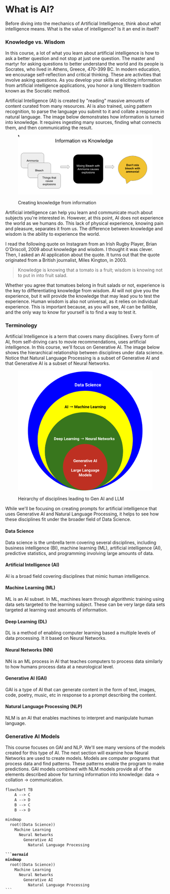 # What is AI?



Before diving into the mechanics of Artificial Intelligence, think about what intelligence means.  What is the value of intelligence? Is it an end in itself?

### Knowledge vs. Wisdom

In this course, a lot of what you learn about artificial intelligence is how to ask a better question and not stop at just one question.  The master and martyr for asking questions to better understand the world and its people is Socrates, who lived in Athens, Greece, 470-399 BC.   In modern education, we encourage self-reflection and critical thinking.  These are activities that involve asking questions.  As you develop your skills at eliciting information from artificial intelligence applications, you honor a long Western tradition known as the Socratic method. &#x20;

Artificial Intelligence (AI) is created by "reading" massive amounts of content curated from many resources.  AI is also trained, using pattern recognition, to parse the language you submit to it and collate a response in natural language.   The image below demonstrates how information is turned into knowledge.  It requires ingesting many sources, finding what connects them, and then communicating the result.&#x20;

<figure><img src="../.gitbook/assets/info-vs-knowledge.png" alt=""><figcaption><p>Creating knowledge from information</p></figcaption></figure>



Artificial intelligence can help you learn and communicate much about subjects you're interested in.  However, at this point, AI does not experience the world as we humans do.  This lack of physical experience, knowing pain and pleasure, separates it from us. The difference between knowledge and wisdom is the ability to experience the world. &#x20;

I read the following quote on Instagram from an Irish Rugby Player, Brian O'Driscoll, 2009 about knowledge and wisdom.  I thought it was clever.  Then, I asked an AI application about the quote.  It turns out that the quote originated from a British journalist, Miles Kington, in 2003.&#x20;

> Knowledge is knowing that a tomato is a fruit; wisdom is knowing not to put in into fruit salad.

Whether you agree that tomatoes belong in fruit salads or not, experience is the key to differentiating knowledge from wisdom.  AI will not give you the experience, but it will provide the knowledge that may lead you to test the experience.  Human wisdom is also not universal, as it relies on individual experience.  This is important because, as you will see, AI can be fallible, and the only way to know for yourself is to find a way to test it.

### Terminology

Artificial Intelligence is a term that covers many disciplines. Every form of AI, from self-driving cars to movie recommendations, uses artificial intelligence. In this course, we'll focus on Generative AI. The image below shows the hierarchical relationship between disciplines under data science. Notice that Natural Language Processing is a subset of Generative AI and that Generative AI is a subset of Neural Networks.



<figure><img src="../.gitbook/assets/ds-heirarchy (1).png" alt="" width="563"><figcaption><p>Heirarchy of disciplines leading to Gen AI and LLM</p></figcaption></figure>

While we'll be focusing on creating prompts for artificial intelligence that uses Generative AI and Natural Language Processing, it helps to see how these disciplines fit under the broader field of Data Science.

#### Data Science

Data science is the umbrella term covering several disciplines, including business intelligence (BI), machine learning (ML), artificial intelligence (AI), predictive statistics, and programming involving large amounts of data.

#### Artificial Intelligence (AI)

AI is a broad field covering disciplines that mimic human intelligence.

#### Machine Learning (ML)

ML is an AI subset. In ML, machines learn through algorithmic training using data sets targeted to the learning subject.  These can be very large data sets targeted at learning vast amounts of information.

#### Deep Learning (DL)

DL is a method of enabling computer learning based a multiple levels of data processing.  It it based on Neural Networks.

#### Neural Networks (NN)

NN is an ML process in AI that teaches computers to process data similarly to how humans process data at a neurological level.

#### Generative AI (GAI)

GAI is a type of AI that can generate content in the form of text, images, code, poetry, music, etc in response to a prompt describing the content.

#### Natural Language Processing (NLP)

NLM is an AI that enables machines to interpret and manipulate human language.

### Generative AI Models

This course focuses on GAI and NLP.  We'll see many versions of the models created for this type of AI.  The next section will examine how Neural Networks are used to create models. Models are computer programs that process data and find patterns.  These patterns enable the program to make predictions.  GAI models combined with NLM models provide all of the elements described above for turning information into knowledge: data -> collation -> communication. &#x20;

```mermaid
flowchart TB
    A --> C
    A --> D
    B --> C
    B --> D
```

```mermaid
mindmap
  root((Data Science))
    Machine Learning
      Neural Networks
        Generative AI
          Natural Language Processing
```

<pre class="language-mermaid"><code class="lang-mermaid"><strong>```mermaid
</strong><strong>mindmap
</strong>  root((Data Science))
    Machine Learning
      Neural Networks
        Generative AI
          Natural Language Processing
```
</code></pre>

